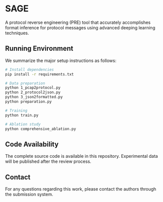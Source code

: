 # SAGE
A protocol reverse engineering (PRE) tool that accurately accomplishes format inference for protocol messages using advanced deeping learning techniques.

## Running Environment
We summarize the major setup instructions as follows:

```bash
# Install dependencies
pip install -r requirements.txt

# Data preparation
python 1_pcap2protocol.py
python 2_protocol2json.py
python 3_json2formatted.py
python preparation.py

# Training
python train.py

# Ablation study
python comprehensive_ablation.py
```


## Code Availability
The complete source code is available in this repository. Experimental data will be published after the review process.

## Contact
For any questions regarding this work, please contact the authors through the submission system.
